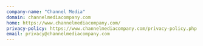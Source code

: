 ```yaml
---
company-name: "Channel Media"
domain: channelmediacompany.com
home: https://www.channelmediacompany.com/
privacy-policy: https://www.channelmediacompany.com/privacy-policy.php
email: privacy@channelmediacompany.com
---
```




